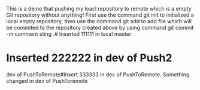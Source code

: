 ﻿This is a demo that pushing my loacl repository to remote which is a empty Git repository without anything!
First use the command git init to initialized a local empty repository,
then use the command git add <filename> to add file which will be commited to the repository created above by using command git commit -m comment sting <filename>.# Inserted 111111 in local master
# Inserted 222222 in dev of Push2
dev of PushToRemote#Insert 333333 in dev of PushToRemote.
Something changed in dev of PushToremote
